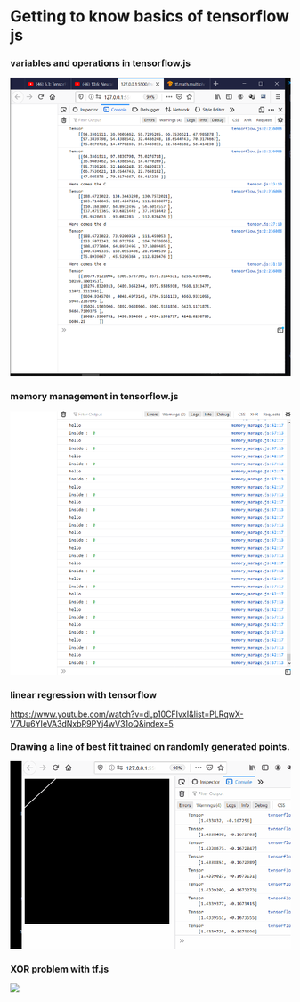 # Getting to know basics of tensorflow js

### variables and operations in tensorflow.js
![](variables_operations.png)

### memory management in tensorflow.js
![](memory_manage.png)

### linear regression with tensorflow
https://www.youtube.com/watch?v=dLp10CFIvxI&list=PLRqwX-V7Uu6YIeVA3dNxbR9PYj4wV31oQ&index=5

### Drawing a line of best fit trained on randomly generated points. 

![](line.gif)

### XOR problem with tf.js

![](xor.gif)